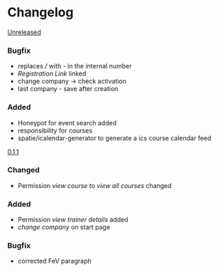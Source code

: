 # Changelog

[Unreleased]
### Bugfix
- replaces */* with *-* in the internal number
- *Registration Link* linked
- change company -> check activation
- last company - save after creation

### Added
- Honeypot for event search added
- responsibility for courses
- spatie/icalendar-generator to generate a ics course calendar feed

[0.1.1]
### Changed
- Permission *view course* to *view all courses* changed

### Added
- Permission *view trainer details* added
- *change company* on start page

### Bugfix
- corrected FeV paragraph

[Unreleased]: https://github.com/prevplan/ausbilder.org/compare/v0.1.1...master
[0.1.1]: https://github.com/prevplan/ausbilder.org/compare/v0.1...v0.1.1